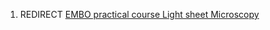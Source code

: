 ---
---
1.  REDIRECT [EMBO practical course Light sheet
    Microscopy](EMBO_practical_course_Light_sheet_Microscopy "wikilink")

